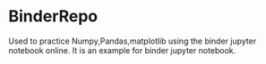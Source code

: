 # BinderRepo
Used to practice Numpy,Pandas,matplotlib using the binder jupyter notebook online. It is an example for binder jupyter notebook.
